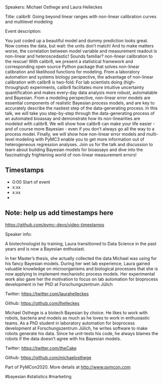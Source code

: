 
Speakers: Michael Osthege and Laura Helleckes

Title: calibr8: Going beyond linear ranges with non-linear calibration curves and multilevel modeling


Event description:

You just coded up a beautiful model and dummy prediction looks great. Now comes the data, but wait: the units don’t match! And to make matters worse, the correlation between model variable and measurement readout is non-linear and heteroscedastic! Sounds familiar? non-linear calibration to the rescue! With calibr8, we present a statistical framework and corresponding open source Python package that solves non-linear calibration and likelihood functions for modeling. From a laboratory automation and systems biology perspective, the advantage of non-linear calibration with calibr8 is two-fold: For lab scientists doing (high-throughput) experiments, calibr8 facilitates more intuitive uncertainty quantification and makes every-day data analysis more robust, automatable and Bayesian. From a modeling perspective, non-linear error models are essential components of realistic Bayesian process models, and are key to accurately describe the nastiest step of the data-generating process. In this talk, we will take you step-by-step through the data-generating process of an automated bioassay and demonstrate how its non-linearities are modeled with calibr8. We will show how calibr8 can make your life easier - and of course more Bayesian - even if you don’t always go all the way to a process model. Finally, we will show how non-linear error models and multi-level modeling with PyMC3 enable you to get more information out of heterogeneous regression analyses. Join us for the talk and discussion to learn about building Bayesian models for bioassays and dive into the fascinatingly frightening world of non-linear measurement errors!


## Timestamps
- 0:00 Start of event
- x:xx 
- x:xx
- 
## Note: help us add timestamps here
https://github.com/pymc-devs/video-timestamps

Speaker info: 

A biotechnologist by training, Laura transitioned to Data Science in the past years and is now a Bayesian enthusiast.

In her Master’s thesis, she actually collected the data Michael was using for his fancy Bayesian models. During her wet lab experience, Laura gained valuable knowledge on microorganisms and biological processes that she is now applying to implement mechanistic process models. Her experimental work also gave her the motivation to focus on lab automation for bioprocess development in her PhD at Forschungszentrum Jülich

Twitter: https://twitter.com/laurahelleckes

Github: https://github.com/lhelleckes

Michael Osthege is a biotech Bayesian by choice. He likes to work with robots, bacteria and models as much as he loves to work in enthusiastic teams. As a PhD student in laboratory automation for bioprocess development at Forschungszentrum Jülich, he writes software to make robots generate his data. Since he unit-tests his code, he always blames the robots if the data doesn’t agree with his Bayesian models.

Twitter: https://twitter.com/theCake

Github: https://github.com/michaelosthege

Part of PyMCon2020. 
More details at http://www.pymcon.com  

#bayesian #statistics #marketing
